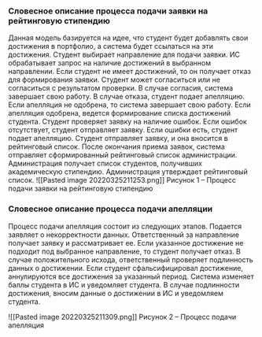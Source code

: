 ### Словесное описание процесса подачи заявки на рейтинговую стипендию

Данная модель базируется на идее, что студент будет добавлять свои достижения в портфолио, а система будет ссылаться на эти достижения.
Студент выбирает направление для подачи заявки. ИС обрабатывает запрос на наличие достижений в выбранном направлении. Если студент не имеет достижений, то он получает отказ для формирования заявки.
Студент может согласиться или не согласиться с результатом проверки. В случае согласия, система завершает свою работу. В случае отказа, студент подает апелляцию. Если апелляция не одобрена, то система завершает свою работу. Если апелляция одобрена, ведется формирование списка достижений студента.
Студент проверяет заявку на наличие ошибок. Если ошибок отсутствует, студент отправляет заявку. Если ошибки есть, студент подает апелляцию. Студент отправляет заявку, и она вносится в рейтинговый список.
После окончания приема заявок, система отправляет сформированный рейтинговый список администрации. Администрация получает список студентов, получивших академическую стипендию. Администрация утверждает рейтинговый список.
![[Pasted image 20220325211253.png]]
Рисунок 1 – Процесс подачи заявки на рейтинговую стипендию
           
### Словесное описание процесса подачи апелляции
Процесс подачи апелляция состоит из следующих этапов. Подается заявляет о некорректности данных. Ответственный за направление получает заявку и рассматривает ее. Если указанное достижение не подходит под выбранное направление, то студент получает отказ.
В случае положительного исхода, ответственный проверяет подлинность данных о достижении. Если студент сфальсифицировал достижение, аннулируются все достижения за указанный период. Система изменяет баллы студента в ИС и уведомляет студента. В случае подлинности достижения, вносим данные о достижении в ИС и уведомляем студента.

![[Pasted image 20220325211309.png]]
Рисунок 2 – Процесс подачи апелляция